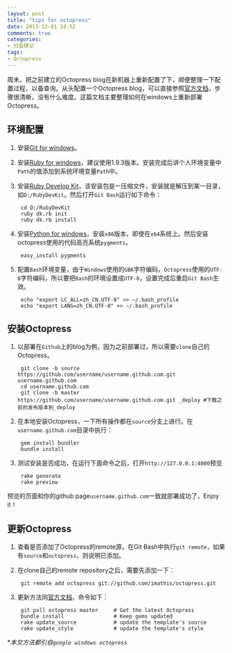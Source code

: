 ```yaml
---
layout: post
title: "tips for octopress"
date: 2013-12-01 14:52
comments: true
categories: 
- 扫盲随记
tags:
- Octopress
---
```

周末，把之前建立的Octopress blog在新机器上重新配置了下，顺便整理一下配置过程，以备查询。从头配置一个Octopress blog，可以直接参照[官方文档](http://octopress.org/docs/setup/)，步骤很清晰，没有什么难度。这篇文档主要整理如何在windows上重新部署Octopress。
<!--more-->
环境配置
----------
1. 安装[Git for windows](DefaultConfig.bin)。
2. 安装[Ruby for windows](http://rubyinstaller.org/downloads/)，建议使用1.9.3版本。安装完成后讲个人环境变量中`Path`的值添加到系统环境变量`Path`中。
3. 安装[Ruby Develop Kit](http://rubyinstaller.org/downloads/)，该安装包是一压缩文件，安装就是解压到某一目录，如`D:/RubyDevKit`。然后打开`Git Bash`运行如下命令：

		cd D:/RubyDevKit
		ruby dk.rb init
		ruby dk.rb install

4. 安装[Python for windows](http://www.activestate.com/activepython/downloads)，安装`x86`版本，即使在`x64`系统上。然后安装octopress使用的代码高亮系统`pygments`。

		easy_install pygments

5. 配置`Bash`环境变量，由于`Windows`使用的`GBK`字符编码，`Octopress`使用的`UTF-8`字符编码，所以要把`Bash`的环境设置成`UTF-8`，设置完成后重启`Git Bash`生效。

		echo "export LC_ALL=zh_CN.UTF-8" >> ~/.bash_profile
		echo "export LANG=zh_CN.UTF-8" >> ~/.bash_profile

安装Octopress
-------------
1. 以部署在`Github`上的blog为例，因为之前部署过，所以需要`clone`自己的Octopress。

		git clone -b source https://github.com/username/username.github.com.git username.github.com
		cd username.github.com 
		git clone -b master https://github.com/username/username.github.com.git _deploy #下载之前的发布版本到_deploy

2. 在本地安装Octopress，一下所有操作都在`source`分支上进行。在`username.github.com`目录中执行：

		gem install bundler
		bundle install

3. 测试安装是否成功，在运行下面命令之后，打开`http://127.0.0.1:4000`预览

		rake generate
		rake preview

预览的页面和你的github page`username.github.com`一致就部署成功了，Enjoy it！

更新Octopress
--------------
1. 查看是否添加了Octopress的remote源，在Git Bash中执行`git remote`，如果有`source`和`octopress`，则说明已添加。
2. 在clone自己的remote repository之后，需要先添加一下：

		git remote add octopress git://github.com/imathis/octopress.git

3. 更新方法同[官方文档](http://octopress.org/docs/updating/)，命令如下：

		git pull octopress master     # Get the latest Octopress
		bundle install                # Keep gems updated
		rake update_source            # update the template's source
		rake update_style             # update the template's style


**本文方法都引自`google windows octopress`*